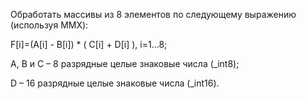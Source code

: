 Обработать массивы из 8 элементов по следующему выражению (используя MMX):

F[i]=(A[i] - B[i]) * ( C[i] + D[i] ), i=1...8;

A, B и С – 8 разрядные целые знаковые числа (_int8);

D – 16 разрядные целые знаковые числа (_int16).
